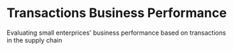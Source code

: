 # Transactions Business Performance
 Evaluating small enterprices' business performance based on transactions in the supply chain
